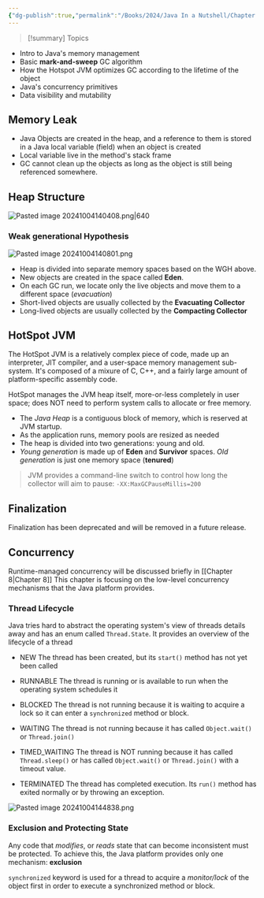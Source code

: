 ```yaml
---
{"dg-publish":true,"permalink":"/Books/2024/Java In a Nutshell/Chapter 6 - Java's Approach to Memory and Concurrency/","title":"Chapter 6 - Java's Approach to Memory and Concurrency","tags":["book","java"]}
---
```


> [!summary] Topics
> 
- Intro to Java's memory management
- Basic **mark-and-sweep** GC algorithm
- How the Hotspot JVM optimizes GC according to the lifetime of the object
- Java's concurrency primitives
- Data visibility and mutability

## Memory Leak
- Java Objects are created in the heap, and a reference to them is stored in a Java local variable (field) when an object is created
- Local variable live in the method's stack frame
- GC cannot clean up the objects as long as the object is still being referenced somewhere.

## Heap Structure
![Pasted image 20241004140408.png|640](/img/user/ASSETS/Pasted%20image%2020241004140408.png)
### Weak generational Hypothesis
![Pasted image 20241004140801.png](/img/user/ASSETS/Pasted%20image%2020241004140801.png)

- Heap is divided into separate memory spaces based on the WGH above.
- New objects are created in the space called **Eden**.
- On each GC run, we locate only the live objects and move them to a different space (*evacuation*)
- Short-lived objects are usually collected by the **Evacuating Collector**
- Long-lived objects are usually collected by the **Compacting Collector**

## HotSpot JVM
The HotSpot JVM is a relatively complex piece of code, made up an interpreter, JIT compiler, and a user-space memory management sub-system. It's composed of a mixure of C, C++, and a fairly large amount of platform-specific assembly code.

HotSpot manages the JVM heap itself, more-or-less completely in user space; does NOT need to perform system calls to allocate or free memory.

- The *Java Heap* is a contiguous block of memory, which is reserved at JVM startup.
- As the application runs, memory pools are resized as needed
- The heap is divided into two generations: young and old.
- *Young generation* is made up of **Eden** and **Survivor** spaces. *Old generation* is just one memory space (**tenured**)

> JVM provides a command-line switch to control how long the collector will aim to pause: `-XX:MaxGCPauseMillis=200`

## Finalization
Finalization has been deprecated and will be removed in a future release.

## Concurrency
Runtime-managed concurrency will be discussed briefly in [[Chapter 8\|Chapter 8]]
This chapter is focusing on the low-level concurrency mechanisms that the Java platform provides.

### Thread Lifecycle
Java tries hard to abstract the operating system's view of threads details away and has an enum called `Thread.State`. It provides an overview of the lifecycle of a thread
- NEW
  The thread has been created, but its `start()` method has not yet been called
  
- RUNNABLE
  The thread is running or is available to run when the operating system schedules it
  
- BLOCKED
  The thread is not running because it is waiting to acquire a lock so it can enter a `synchronized` method or block.
  
- WAITING
  The thread is not running because it has called `Object.wait()` or `Thread.join()`
  
- TIMED_WAITING
  The thread is NOT running because it has called `Thread.sleep()` or has called `Object.wait()` or `Thread.join()` with a timeout value.
  
- TERMINATED
  The thread has completed execution. Its `run()` method has exited normally or by throwing an exception.

![Pasted image 20241004144838.png](/img/user/ASSETS/Pasted%20image%2020241004144838.png)

### Exclusion and Protecting State
Any code that *modifies*, or *reads* state that can become inconsistent must be protected. To achieve this, the Java platform provides only one mechanism: **exclusion**

`synchronized` keyword is used for a thread to acquire a *monitor/lock* of the object first in order to execute a synchronized method or block.


